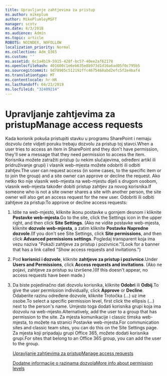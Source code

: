 ```yaml
---
title: Upravljanje zahtjevima za pristup
ms.author: mikeplum
author: MikePlumleyMSFT
manager: scotv
ms.date: 8/3/2018
ms.audience: Admin
ms.topic: article
ROBOTS: NOINDEX, NOFOLLOW
localization_priority: Normal
ms.collection: Adm_O365
ms.custom: ''
ms.assetid: 6c1a4b19-5915-428f-bc57-40ee2af62178
ms.openlocfilehash: 401600c1e6eb635e8b973d1d16a6ad05f0c795b5
ms.sourcegitcommit: 9d78905c512192ffc4675468abd2efc5f2e4baf4
ms.translationtype: MT
ms.contentlocale: hr-HR
ms.lasthandoff: 04/23/2019
ms.locfileid: "32409214"
---
```

# <a name="manage-access-requests"></a><span data-ttu-id="766b3-102">Upravljanje zahtjevima za pristup</span><span class="sxs-lookup"><span data-stu-id="766b3-102">Manage access requests</span></span>

<span data-ttu-id="766b3-103">Kada korisnik pokuša pristupiti stavku u programu SharePoint i nemaju dozvolu ćete vidjeti poruku trebaju dozvolu za pristup toj stavci.</span><span class="sxs-lookup"><span data-stu-id="766b3-103">When a user tries to access an item in SharePoint and they don't have permission, they'll see a message that they need permission to access the item.</span></span> <span data-ttu-id="766b3-104">Korisnika možete zatražiti pristup (u nekim slučajevima, određeni artikl ili pridruživanje grupi) i vlasnik web-mjesta možete odobriti ili odbiti zahtjev.</span><span class="sxs-lookup"><span data-stu-id="766b3-104">The user can request access (in some cases, to the specific item or to join the group) and a site owner can approve or decline the request.</span></span> <span data-ttu-id="766b3-105">Ako netko tko nije vlasnik web-mjesta na web-mjestu dijeli s drugom osobom, vlasnik web-mjesta također dobiti pristup zahtjev za novog korisnika.</span><span class="sxs-lookup"><span data-stu-id="766b3-105">If someone who is not a site owner shares a site with another person, the site owner will also get an access request for the new user.</span></span> <span data-ttu-id="766b3-106">Odobriti ili odbiti zahtjeve za pristup:</span><span class="sxs-lookup"><span data-stu-id="766b3-106">To approve or decline access requests:</span></span>
  
1. <span data-ttu-id="766b3-107">Idite na web-mjesto, kliknite ikonu postavke u gornjem desnom i kliknite **Postavke web-mjesta**.</span><span class="sxs-lookup"><span data-stu-id="766b3-107">Go to the site, click the Settings icon in the upper right, and then click **Site Settings**.</span></span> <span data-ttu-id="766b3-108">(Ako ne vidite postavke web-mjesta, kliknite **dozvole web-mjesta**, a zatim kliknite **Postavke Napredne dozvole**.</span><span class="sxs-lookup"><span data-stu-id="766b3-108">(If you don't see Site Settings, click **Site permissions**, and then click **Advanced permissions settings**.</span></span> <span data-ttu-id="766b3-109">Pogledaj transparent koja ima vezu naziva "Pokaži zahtjeve za pristup i pozivnice.")</span><span class="sxs-lookup"><span data-stu-id="766b3-109">Look for a banner that has a link called "Show access requests and invitations.")</span></span>
    
2. <span data-ttu-id="766b3-110">Pod **korisnici i dozvole**, kliknite **zahtjeve za pristup i pozivnice**.</span><span class="sxs-lookup"><span data-stu-id="766b3-110">Under **Users and Permissions**, click **Access requests and invitations**.</span></span> <span data-ttu-id="766b3-111">(Ako ne pojavi, zahtjeve za pristup su izvršene.)</span><span class="sxs-lookup"><span data-stu-id="766b3-111">(If this doesn't appear, no access requests have been made.)</span></span>
    
3. <span data-ttu-id="766b3-112">Da biste pojedinačno dati dozvolu korisnika, kliknite **Odobri** ili **Odbij**.</span><span class="sxs-lookup"><span data-stu-id="766b3-112">To give the user permission individually, click **Approve** or **Decline**.</span></span> <span data-ttu-id="766b3-113">Odaberite razinu određene dozvole, kliknite Trotočka (...) uz ime osobe.</span><span class="sxs-lookup"><span data-stu-id="766b3-113">To select a specific permission level, first click the ellipsis (...) next to the person's name.</span></span> <span data-ttu-id="766b3-114">Umjesto toga dodati korisnika grupi koja ima dozvolu na web-mjesto.</span><span class="sxs-lookup"><span data-stu-id="766b3-114">Alternatively, add the user to a group that has permission to the site.</span></span> <span data-ttu-id="766b3-115">Za mjesta komunikacije i classic timska web-mjesta, to možete na stranici Postavke web-mjesta.</span><span class="sxs-lookup"><span data-stu-id="766b3-115">For communication sites and classic team sites, you can do this on the Site Settings page.</span></span> <span data-ttu-id="766b3-116">Za mjesta koji pripadaju grupi Office 365, možete dodati korisnika grupi.</span><span class="sxs-lookup"><span data-stu-id="766b3-116">For sites that belong to an Office 365 group, you can add the user to the group.</span></span>
    
    [<span data-ttu-id="766b3-117">Upravljanje zahtjevima za pristup</span><span class="sxs-lookup"><span data-stu-id="766b3-117">Manage access requests </span></span>](https://go.microsoft.com/fwlink/?linkid=2008747)
    
    [<span data-ttu-id="766b3-118">Dodatne informacije o razinama dozvola</span><span class="sxs-lookup"><span data-stu-id="766b3-118">More info about permission levels</span></span>](https://go.microsoft.com/fwlink/?linkid=867071)
    

